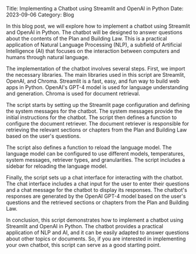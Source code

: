 Title: Implementing a Chatbot using Streamlit and OpenAI in Python
Date: 2023-09-06
Category: Blog

In this blog post, we will explore how to implement a chatbot using Streamlit and OpenAI in Python. The chatbot will be designed to answer questions about the contents of the Plan and Building Law. This is a practical application of Natural Language Processing (NLP), a subfield of Artificial Intelligence (AI) that focuses on the interaction between computers and humans through natural language.

The implementation of the chatbot involves several steps. First, we import the necessary libraries. The main libraries used in this script are Streamlit, OpenAI, and Chroma. Streamlit is a fast, easy, and fun way to build web apps in Python. OpenAI's GPT-4 model is used for language understanding and generation. Chroma is used for document retrieval.

The script starts by setting up the Streamlit page configuration and defining the system messages for the chatbot. The system messages provide the initial instructions for the chatbot. The script then defines a function to configure the document retriever. The document retriever is responsible for retrieving the relevant sections or chapters from the Plan and Building Law based on the user's questions.

The script also defines a function to reload the language model. The language model can be configured to use different models, temperatures, system messages, retriever types, and granularities. The script includes a sidebar for reloading the language model.

Finally, the script sets up a chat interface for interacting with the chatbot. The chat interface includes a chat input for the user to enter their questions and a chat message for the chatbot to display its responses. The chatbot's responses are generated by the OpenAI GPT-4 model based on the user's questions and the retrieved sections or chapters from the Plan and Building Law.

In conclusion, this script demonstrates how to implement a chatbot using Streamlit and OpenAI in Python. The chatbot provides a practical application of NLP and AI, and it can be easily adapted to answer questions about other topics or documents. So, if you are interested in implementing your own chatbot, this script can serve as a good starting point.